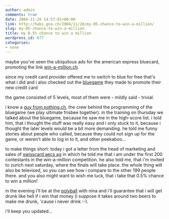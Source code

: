 ```yaml
---
author: admin
comments: true
date: 2004-11-20 14:57:01+00:00
link: http://habi.gna.ch/2004/11/20/my-05-chance-to-win-a-million/
slug: my-05-chance-to-win-a-million
title: my 0.5% chance to win a million
wordpress_id: 677
categories:
- none
---
```



maybe you've seen the ubiquitous ads for the american express bluecard, promoting the link [win-a-million.ch](http://www.americanexpress.ch/d/personal/cards/benefits/PC_Ben_AmBlueInfo.php?lang=de&sc=S41191IP31).
  
since my credit card provider offered me to switch to blue for free that's what i did and i also checked out the [bluegame](http://www.bluecard.ch/) they made to promote their new credit card
  
the game consisted of 5 levels, most of them were - mildly said - trivial.
  
i know a [guy from nothing.ch](http://nothing.ch/crew/profiles/spot/index.html), the crew behind the programming of the bluegame (we play ultimate frisbee together). in the training on thursday we talked about the bluegame, because he saw me in the high-score list. i told him, that i thought the stuff was really easy and i only stuck to it, because i thought the later levels would be a bit more demanding. he told me funny stories about people who called, because they could not sign up for the game, or weren't able to log in to it, and other peekaboo...
  
to make things short: today i got a letter from the head of marketing and sales of [swisscard aecs ag](http://www.swisscard.ch/) in which he told me that i am under the first 200 contestants in the win-a-million competition. he also told me, that i'm invited to zurich next saturday, where the finals will take place. the whole thing will also be televised, so you can see how i compare to the other 199 people there. and you also might want to wish me luck, that i take that 0.5% chance to win a million!
  
in the evening i'll be at the [polyball](http://www.polyball.ethz.ch/polyball2004/home.php) with nina and i'll guarantee that i will get drunk like hell if i win that money (i suppose it takes around two beers to make me drunk, 'cause i never drink :-).
  
i'll keep you updated...


